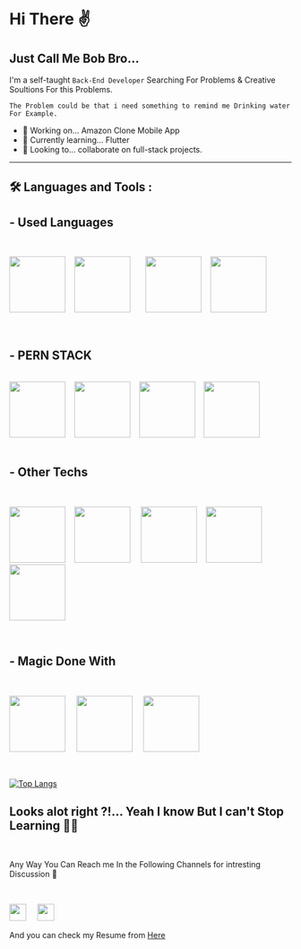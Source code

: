 # Hi There ✌️

## Just Call Me Bob Bro...

I'm a self-taught `Back-End Developer` Searching For Problems & Creative Soultions For this Problems.

`The Problem could be that i need something to remind me Drinking water For Example.`

- 🔭 Working on... Amazon Clone Mobile App
- 🌱 Currently learning... <i class="devicon-flutter-plain colored"></i> Flutter
- 👯 Looking to... collaborate on full-stack projects.

---

## 🛠 Languages and Tools :

<head>
<link rel="stylesheet" href="https://cdn.jsdelivr.net/gh/devicons/devicon@latest/devicon.min.css">
<link rel="stylesheet" href="https://cdn.jsdelivr.net/gh/devicons/devicon@v2.15.1/devicon.min.css">
</head>

## - Used Languages

<br />

<img src="https://cdn.jsdelivr.net/gh/devicons/devicon/icons/javascript/javascript-original.svg" style="height:100px"/>&nbsp; &nbsp;
<img src="https://cdn.jsdelivr.net/gh/devicons/devicon/icons/typescript/typescript-original.svg" style="height:100px"/>&nbsp; &nbsp;
&nbsp; &nbsp;<img src="https://cdn.jsdelivr.net/gh/devicons/devicon/icons/html5/html5-original.svg" style="height:100px"/>&nbsp; &nbsp;
<img src="https://cdn.jsdelivr.net/gh/devicons/devicon/icons/css3/css3-original.svg" style="height:100px"/>

<br />

## - PERN STACK

<br />
<div>
<img src="https://cdn.jsdelivr.net/gh/devicons/devicon/icons/postgresql/postgresql-original-wordmark.svg" style="height:100px"/>&nbsp; &nbsp;
<img src='https://cdn.jsdelivr.net/gh/devicons/devicon/icons/express/express-original.svg' style="height:100px">&nbsp; &nbsp;
<img src="https://cdn.jsdelivr.net/gh/devicons/devicon/icons/react/react-original-wordmark.svg" style="height:100px"/>&nbsp; &nbsp;
<img src='https://cdn.jsdelivr.net/gh/devicons/devicon/icons/nodejs/nodejs-original.svg' style="height:100px">
</div>

<br />

## - Other Techs

<br />

<img src="https://cdn.jsdelivr.net/gh/devicons/devicon/icons/mysql/mysql-plain.svg" style="height:100px"/>&nbsp; &nbsp;
<img src="https://cdn.jsdelivr.net/gh/devicons/devicon/icons/tailwindcss/tailwindcss-plain.svg"
style="height:100px" /> &nbsp; &nbsp;
<img src="https://cdn.jsdelivr.net/gh/devicons/devicon/icons/amazonwebservices/amazonwebservices-plain-wordmark.svg" style="height:100px"/>&nbsp; &nbsp;
<img src="https://cdn.jsdelivr.net/gh/devicons/devicon/icons/jasmine/jasmine-plain-wordmark.svg" style="height:100px"/>&nbsp; &nbsp;
<img src="https://cdn.jsdelivr.net/gh/devicons/devicon/icons/eslint/eslint-original.svg" style="height:100px"/>

<br />

## - Magic Done With

<br />

<img src="https://cdn.jsdelivr.net/gh/devicons/devicon/icons/vscode/vscode-original.svg" style="height:100px"/> &nbsp; &nbsp;
<img src="https://cdn.jsdelivr.net/gh/devicons/devicon/icons/docker/docker-plain.svg" style="height:100px"/> &nbsp; &nbsp;
<img src="https://cdn.jsdelivr.net/gh/devicons/devicon/icons/git/git-plain.svg" style="height:100px" />

<br />

[![Top Langs](https://github-readme-stats.vercel.app/api/top-langs/?username=mahmoud-bebars)](https://github.com/anuraghazra/github-readme-stats)

## Looks alot right ?!... Yeah I know But I can't Stop Learning 🤷‍♂️

<br />

Any Way You Can Reach me In the Following Channels for intresting Discussion 🥸

<br />

 [<img src="https://cdn.jsdelivr.net/gh/devicons/devicon/icons/twitter/twitter-original.svg" style="height:30px" />](https://twitter.com/devbebars)
   &nbsp; &nbsp; 
[<img src="https://cdn.jsdelivr.net/gh/devicons/devicon/icons/linkedin/linkedin-original.svg" style="height:30px" />](https://www.linkedin.com/in/mbebars/)

And you can check my Resume from [Here](https://mahmoud-bebars.github.io/resume/) 

